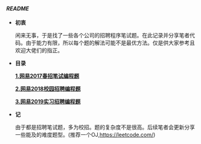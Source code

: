 #### ***README***

- **初衷**

  闲来无事，于是找了一些各个公司的招聘程序笔试题。在此记录并分享笔者代码。由于能力有限，所以每个题的解法可能不是最优方法。仅是供大家参考且欢迎大佬们的指正。



- **目录**

  [**1.网易2017春招笔试编程题**](https://github.com/xingwy/Hugging-Algorithm/blob/master/%E7%BD%91%E6%98%932017%E6%98%A5%E6%8B%9B%E7%AC%94%E8%AF%95%E7%BC%96%E7%A8%8B%E9%A2%98.md)

  [**2.网易2018校园招聘编程题**](https://github.com/xingwy/Hugging-Algorithm/blob/master/%E7%BD%91%E6%98%932018%E6%A0%A1%E5%9B%AD%E6%8B%9B%E8%81%98%E7%BC%96%E7%A8%8B%E9%A2%98.md)

  [**3.网易2019实习招聘编程题**](https://github.com/xingwy/Hugging-Algorithm/blob/master/%E7%BD%91%E6%98%932019%E5%AE%9E%E4%B9%A0%E7%94%9F%E6%8B%9B%E8%81%98%E7%BC%96%E7%A8%8B%E9%A2%98.md)



- **记**

  由于都是招聘笔试题，多为校招。题的复杂度不是很高。后续笔者会更新分享一些能及的难度题型。(推荐一个OJ,https://leetcode.com/)